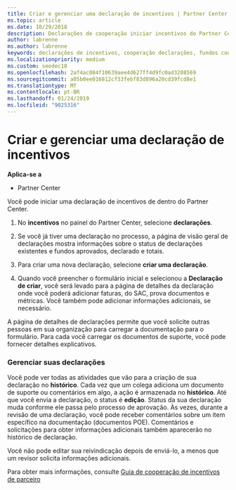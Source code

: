 ```yaml
---
title: Criar e gerenciar uma declaração de incentivos | Partner Center
ms.topic: article
ms.date: 10/29/2018
description: Declarações de cooperação iniciar incentivos do Partner Center. Você pode ver todas as atividades que vão para a criação de sua declaração no histórico.
author: labrenne
ms.author: labrenne
keywords: declarações de incentivos, cooperação declarações, fundos cooperativos
ms.localizationpriority: medium
ms.custom: seodec18
ms.openlocfilehash: 2af4ac084f10639aee4d627ff4d9fc0ad3208569
ms.sourcegitcommit: a05b0ee016812cf33febf83d896a20cd39fcd8e1
ms.translationtype: MT
ms.contentlocale: pt-BR
ms.lasthandoff: 01/24/2019
ms.locfileid: "9025316"
---
```

# <a name="create-and-manage-an-incentives-claim"></a>Criar e gerenciar uma declaração de incentivos

**Aplica-se a**
- Partner Center

Você pode iniciar uma declaração de incentivos de dentro do Partner Center. 

1. No **incentivos** no painel do Partner Center, selecione **declarações**.

2.  Se você já tiver uma declaração no processo, a página de visão geral de declarações mostra informações sobre o status de declarações existentes e fundos aprovados, declarado e totais.

3.  Para criar uma nova declaração, selecione **criar uma declaração**.

4.  Quando você preencher o formulário inicial e selecionou a **Declaração de criar**, você será levado para a página de detalhes da declaração onde você poderá adicionar faturas, do SAC, prova documentos e métricas. Você também pode adicionar informações adicionais, se necessário.

A página de detalhes de declarações permite que você solicite outras pessoas em sua organização para carregar a documentação para o formulário. Para cada você carregar os documentos de suporte, você pode fornecer detalhes explicativos. 

### <a name="manage-your-claims"></a>Gerenciar suas declarações

Você pode ver todas as atividades que vão para a criação de sua declaração no **histórico**. Cada vez que um colega adiciona um documento de suporte ou comentários em algo, a ação é armazenada no **histórico**. Até que você envia a declaração, o status é **edição**. Status da sua declaração muda conforme ele passa pelo processo de aprovação. Às vezes, durante a revisão de uma declaração, você pode receber comentários sobre um item específico na documentação (documentos POE). Comentários e solicitações para obter informações adicionais também aparecerão no histórico de declaração. 

Você não pode editar sua reivindicação depois de enviá-lo, a menos que um revisor solicita informações adicionais.

Para obter mais informações, consulte [Guia de cooperação de incentivos de parceiro](https://assets.microsoft.com/coop-guidebook.pdf)
